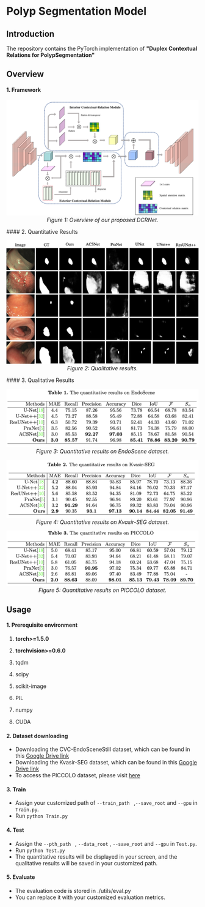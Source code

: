 # Polyp Segmentation Model

## Introduction

The repository contains the PyTorch implementation of **"Duplex Contextual Relations for PolypSegmentation"**

## Overview

####  1. Framework
<p align="center">
    <img src="imgs/framework.png"/> <br />
    <em> 
    Figure 1: Overview of our proposed DCRNet.
    </em>
</p>
####  2. Quantitative Results
<p align="center">
    <img src="imgs/visualization.png"/> <br />
    <em> 
    Figure 2: Qualitative results.
    </em>
</p>
####  3. Qualitative Results
<p align="center">
    <img src="imgs/EndoScene.png"/> <br />
    <em> 
    Figure 3: Quantitative results on EndoScene dataset.
    </em>
</p>
<p align="center">
    <img src="imgs/Kvasir-SEG.png"/> <br />
    <em> 
    Figure 4: Quantitative results on Kvasir-SEG dataset.
    </em>
</p>
<p align="center">
    <img src="imgs/PICCOLO.png"/> <br />
    <em> 
    Figure 5: Quantitative results on PICCOLO dataset.
    </em>
</p>


## Usage

#### 1. Prerequisite environment

1. **torch>=1.5.0**
2. **torchvision>=0.6.0**

3. tqdm

4. scipy

5. scikit-image

6. PIL

7. numpy

8. CUDA

#### 2. Dataset downloading

- Downloading the CVC-EndoSceneStill dataset, which can be found in this [Google Drive link](https://drive.google.com/file/d/1MuO2SbGgOL_jdBu3ffSf92feBtj8pbnw/view?usp=sharing)
- Downloading the Kvasir-SEG dataset, which can be found in this [Google Drive link](https://drive.google.com/file/d/1S9aV_CkvJcsouRN4zvjtyL1vDhBkGRqA/view?usp=sharing)
- To access the PICCOLO dataset, please visit [here](https://www.biobancovasco.org/en/Sample-and-data-catalog/Databases/PD178-PICCOLO-EN.html)

#### 3. Train

- Assign your customized path of `--train_path ` ,`--save_root` and `--gpu` in `Train.py`.
- Run `python Train.py `

#### 4. Test

- Assign the `--pth_path ` ,  `--data_root` ,  `--save_root` and `--gpu` in `Test.py`.
- Run `python Test.py `
- The quantitative results will be displayed in your screen, and the qualitative results will be saved in your customized path.

#### 5. Evaluate

- The evaluation code is stored in ./utils/eval.py
- You can replace it with your customized evaluation metrics.